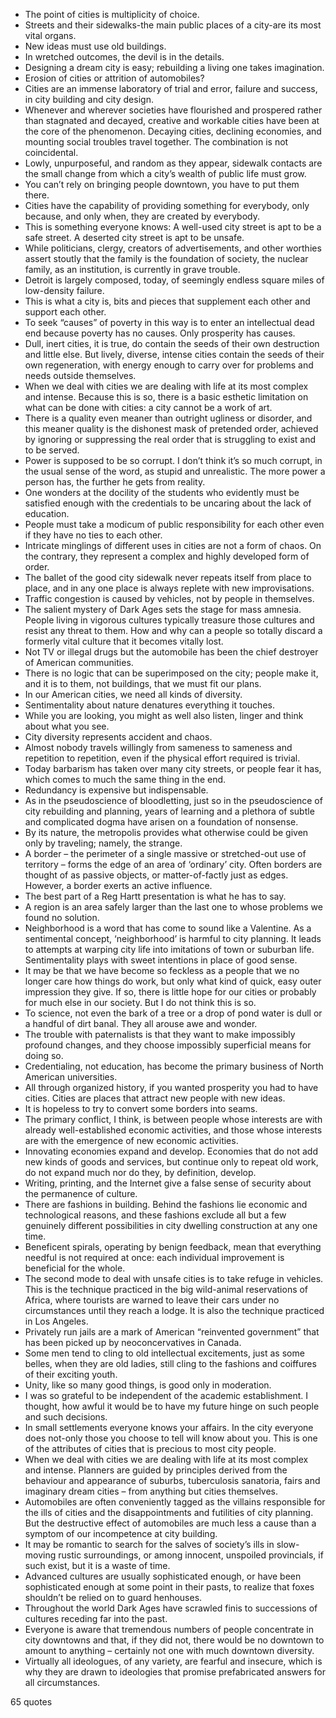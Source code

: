  - The point of cities is multiplicity of choice.
 - Streets and their sidewalks-the main public places of a city-are its most vital organs.
 - New ideas must use old buildings.
 - In wretched outcomes, the devil is in the details.
 - Designing a dream city is easy; rebuilding a living one takes imagination.
 - Erosion of cities or attrition of automobiles?
 - Cities are an immense laboratory of trial and error, failure and success, in city building and city design.
 - Whenever and wherever societies have flourished and prospered rather than stagnated and decayed, creative and workable cities have been at the core of the phenomenon. Decaying cities, declining economies, and mounting social troubles travel together. The combination is not coincidental.
 - Lowly, unpurposeful, and random as they appear, sidewalk contacts are the small change from which a city’s wealth of public life must grow.
 - You can’t rely on bringing people downtown, you have to put them there.
 - Cities have the capability of providing something for everybody, only because, and only when, they are created by everybody.
 - This is something everyone knows: A well-used city street is apt to be a safe street. A deserted city street is apt to be unsafe.
 - While politicians, clergy, creators of advertisements, and other worthies assert stoutly that the family is the foundation of society, the nuclear family, as an institution, is currently in grave trouble.
 - Detroit is largely composed, today, of seemingly endless square miles of low-density failure.
 - This is what a city is, bits and pieces that supplement each other and support each other.
 - To seek “causes” of poverty in this way is to enter an intellectual dead end because poverty has no causes. Only prosperity has causes.
 - Dull, inert cities, it is true, do contain the seeds of their own destruction and little else. But lively, diverse, intense cities contain the seeds of their own regeneration, with energy enough to carry over for problems and needs outside themselves.
 - When we deal with cities we are dealing with life at its most complex and intense. Because this is so, there is a basic esthetic limitation on what can be done with cities: a city cannot be a work of art.
 - There is a quality even meaner than outright ugliness or disorder, and this meaner quality is the dishonest mask of pretended order, achieved by ignoring or suppressing the real order that is struggling to exist and to be served.
 - Power is supposed to be so corrupt. I don’t think it’s so much corrupt, in the usual sense of the word, as stupid and unrealistic. The more power a person has, the further he gets from reality.
 - One wonders at the docility of the students who evidently must be satisfied enough with the credentials to be uncaring about the lack of education.
 - People must take a modicum of public responsibility for each other even if they have no ties to each other.
 - Intricate minglings of different uses in cities are not a form of chaos. On the contrary, they represent a complex and highly developed form of order.
 - The ballet of the good city sidewalk never repeats itself from place to place, and in any one place is always replete with new improvisations.
 - Traffic congestion is caused by vehicles, not by people in themselves.
 - The salient mystery of Dark Ages sets the stage for mass amnesia. People living in vigorous cultures typically treasure those cultures and resist any threat to them. How and why can a people so totally discard a formerly vital culture that it becomes vitally lost.
 - Not TV or illegal drugs but the automobile has been the chief destroyer of American communities.
 - There is no logic that can be superimposed on the city; people make it, and it is to them, not buildings, that we must fit our plans.
 - In our American cities, we need all kinds of diversity.
 - Sentimentality about nature denatures everything it touches.
 - While you are looking, you might as well also listen, linger and think about what you see.
 - City diversity represents accident and chaos.
 - Almost nobody travels willingly from sameness to sameness and repetition to repetition, even if the physical effort required is trivial.
 - Today barbarism has taken over many city streets, or people fear it has, which comes to much the same thing in the end.
 - Redundancy is expensive but indispensable.
 - As in the pseudoscience of bloodletting, just so in the pseudoscience of city rebuilding and planning, years of learning and a plethora of subtle and complicated dogma have arisen on a foundation of nonsense.
 - By its nature, the metropolis provides what otherwise could be given only by traveling; namely, the strange.
 - A border – the perimeter of a single massive or stretched-out use of territory – forms the edge of an area of ‘ordinary’ city. Often borders are thought of as passive objects, or matter-of-factly just as edges. However, a border exerts an active influence.
 - The best part of a Reg Hartt presentation is what he has to say.
 - A region is an area safely larger than the last one to whose problems we found no solution.
 - Neighborhood is a word that has come to sound like a Valentine. As a sentimental concept, ‘neighborhood’ is harmful to city planning. It leads to attempts at warping city life into imitations of town or suburban life. Sentimentality plays with sweet intentions in place of good sense.
 - It may be that we have become so feckless as a people that we no longer care how things do work, but only what kind of quick, easy outer impression they give. If so, there is little hope for our cities or probably for much else in our society. But I do not think this is so.
 - To science, not even the bark of a tree or a drop of pond water is dull or a handful of dirt banal. They all arouse awe and wonder.
 - The trouble with paternalists is that they want to make impossibly profound changes, and they choose impossibly superficial means for doing so.
 - Credentialing, not education, has become the primary business of North American universities.
 - All through organized history, if you wanted prosperity you had to have cities. Cities are places that attract new people with new ideas.
 - It is hopeless to try to convert some borders into seams.
 - The primary conflict, I think, is between people whose interests are with already well-established economic activities, and those whose interests are with the emergence of new economic activities.
 - Innovating economies expand and develop. Economies that do not add new kinds of goods and services, but continue only to repeat old work, do not expand much nor do they, by definition, develop.
 - Writing, printing, and the Internet give a false sense of security about the permanence of culture.
 - There are fashions in building. Behind the fashions lie economic and technological reasons, and these fashions exclude all but a few genuinely different possibilities in city dwelling construction at any one time.
 - Beneficent spirals, operating by benign feedback, mean that everything needful is not required at once: each individual improvement is beneficial for the whole.
 - The second mode to deal with unsafe cities is to take refuge in vehicles. This is the technique practiced in the big wild-animal reservations of Africa, where tourists are warned to leave their cars under no circumstances until they reach a lodge. It is also the technique practiced in Los Angeles.
 - Privately run jails are a mark of American “reinvented government” that has been picked up by neoconcervatives in Canada.
 - Some men tend to cling to old intellectual excitements, just as some belles, when they are old ladies, still cling to the fashions and coiffures of their exciting youth.
 - Unity, like so many good things, is good only in moderation.
 - I was so grateful to be independent of the academic establishment. I thought, how awful it would be to have my future hinge on such people and such decisions.
 - In small settlements everyone knows your affairs. In the city everyone does not-only those you choose to tell will know about you. This is one of the attributes of cities that is precious to most city people.
 - When we deal with cities we are dealing with life at its most complex and intense. Planners are guided by principles derived from the behaviour and appearance of suburbs, tuberculosis sanatoria, fairs and imaginary dream cities – from anything but cities themselves.
 - Automobiles are often conveniently tagged as the villains responsible for the ills of cities and the disappointments and futilities of city planning. But the destructive effect of automobiles are much less a cause than a symptom of our incompetence at city building.
 - It may be romantic to search for the salves of society’s ills in slow-moving rustic surroundings, or among innocent, unspoiled provincials, if such exist, but it is a waste of time.
 - Advanced cultures are usually sophisticated enough, or have been sophisticated enough at some point in their pasts, to realize that foxes shouldn’t be relied on to guard henhouses.
 - Throughout the world Dark Ages have scrawled finis to successions of cultures receding far into the past.
 - Everyone is aware that tremendous numbers of people concentrate in city downtowns and that, if they did not, there would be no downtown to amount to anything – certainly not one with much downtown diversity.
 - Virtually all ideologues, of any variety, are fearful and insecure, which is why they are drawn to ideologies that promise prefabricated answers for all circumstances.

65 quotes